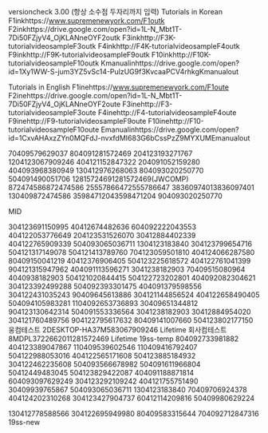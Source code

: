 versioncheck 3.00 (항상 소수점 두자리까지 입력) 
Tutorials in Korean
F1inkhttps://www.supremenewyork.com/F1outk
F2inkhttps://drive.google.com/open?id=1L-N_Mbt1T-7Di50FZjyV4_OjKLANneOYF2outk
F3inkhttp://F3K-tutorialvideosampleF3outk
F4inkhttp://F4K-tutorialvideosampleF4outk
F9inkhttp://F9K-tutorialvideosampleF9outk
F10inkhttp://F10K-tutorialvideosampleF10outk
Kmanualinhttps://drive.google.com/open?id=1Xy1WW-S-jum3YZ5vSc14-PulzUG9f3KvcaaPCV4rhkgKmanualout

Tutorials in English
F1inehttps://www.supremenewyork.com/F1oute
F2inehttps://drive.google.com/open?id=1L-N_Mbt1T-7Di50FZjyV4_OjKLANneOYF2oute
F3inehttp://F3-tutorialvideosampleF3oute
F4inehttp://F4-tutorialvideosampleF4oute
F9inehttp://F9-tutorialvideosampleF9oute
F10inehttp://F10-tutorialvideosampleF10oute
Emanualinhttps://drive.google.com/open?id=1CxvAHAxzZYn0MQFdJ-nvxfdMI683G6bCssPzZ9MYXUMEmanualout

70409579629037 804091281572469 204123193271767 1204123067909246 404121152847322 204091052159280 404093968380949 130412976268063 804093020250770 504091490051706 12815724691281572469(JWCOMP) 872474586872474586 25557866472555786647 38360974013836097401 130409872474586 35984712043598471204 904093020250770

MID

304123691150995 40412674482636 604092222043553 404122053776649 204123531526070 30412884402339 404122765909339 504093065036711 1304123183840 304123799654716 504121317149078 504121413789760 704123059501810 404124066287580 80409150041219 40412376906405 504123225618572 404122761041399 904121315947962 404091113596271 3041238182903 70409515080964 4040938182903 504121020844415 504122723202801 404092082304621 304123392499288 504092393301475 404091379598556 304122431035243 90409645613886 304121144856524 404122658490405 504094105983281 1104092653736893 30409651344812 904123130642314 504091553336564 3041238182903 30412884954020 304121760489756 904122795617632 80409141007660 504123802177150 
웅컴테스트 2DESKTOP-HA37M583067909246 Lifetime
회사컴테스트 8MDPL3722662011281572469 Lifetime
19ss-temp 804092733981882 404123389047867 110409539602546 110409416792407 504122988053016 404122565171608 504123885184932 304122462235608 504093566678982 504091611966804 50412449483045 504123829422087 404091188871814 604093097629249 304123292109242 404121755751490 30409939765867 504093065036711 1304123183840 70409706924378 404124202310268 304123427904737 60412114209816 50409980629224

130412778588566 304122695949980 80409583315644 704092712847316 19ss-new
